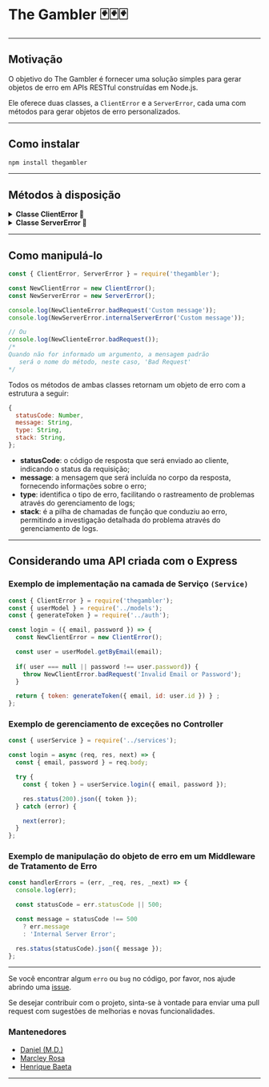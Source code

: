 
# The Gambler 🃏🃏🃏
---
## Motivação
O objetivo do The Gambler é fornecer uma solução simples para gerar objetos de erro em APIs RESTful construídas em Node.js. 

Ele oferece duas classes, a ``ClientError`` e a ``ServerError``, cada uma com métodos para gerar objetos de erro personalizados.

---
## Como instalar
```sh
npm install thegambler
```

----
## Métodos à disposição

<details>
  <summary><strong>Classe ClientError 🐞</strong></summary>

- badRequest
- unauthorized
- forbidden
- notFound
- notAcceptable
- proxyAuthRequired
- requestTimeout
- conflict
- gone
- lengthRequired
- preconditionFailed
- payloadTooLarge
- uriTooLong
- unsupportedMediaType
- rangeNotSatisfiable
- expectationFailed
- iAmATeapot
- misdirectedRequest
- unprocessableEntity
- locked
- failedDependency
- tooEarly
- upgradeRequired
- preconditionRequired
- tooManyRequests
- requestHeaderFieldsTooLarge
- unavailableForLegalReasons
</details>

<details>
  <summary><strong>Classe ServerError 🐞</strong></summary>

- internalServerError
- notImplemented
- badGateway
- serviceUnavailable
- gatewayTimeout
- httpVersionNotSupported
- variantAlsoNegotiates
- insufficientStorage
- loopDetected
- notExtended
- networkAuthenticationRequired
</details>

---
## Como manipulá-lo

```javascript
const { ClientError, ServerError } = require('thegambler');

const NewClientError = new ClientError();
const NewServerError = new ServerError();

console.log(NewClienteError.badRequest('Custom message'));
console.log(NewServerError.internalServerError('Custom message'));

// Ou
console.log(NewClienteError.badRequest());
/*
Quando não for informado um argumento, a mensagem padrão
   será o nome do método, neste caso, 'Bad Request'
*/
```

Todos os métodos de ambas classes retornam um objeto de erro com a estrutura a seguir:

```javascript
{
  statusCode: Number,
  message: String,
  type: String,
  stack: String,
};
```
- **statusCode**: o código de resposta que será enviado ao cliente, indicando o status da requisição;
- **message**: a mensagem que será incluída no corpo da resposta, fornecendo informações sobre o erro;
- **type**: identifica o tipo de erro, facilitando o rastreamento de problemas através do gerenciamento de logs;
- **stack**: é a pilha de chamadas de função que conduziu ao erro, permitindo a investigação detalhada do problema através do gerenciamento de logs.
---

## Considerando uma API criada com o Express
### Exemplo de implementação na camada de Serviço ```(Service)```
```javascript
const { ClientError } = require('thegambler');
const { userModel } = require('../models');
const { generateToken } = require('../auth');

const login = ({ email, password }) => {
  const NewClientError = new ClientError();

  const user = userModel.getByEmail(email);
  
  if( user === null || password !== user.password)) {
    throw NewClientError.badRequest('Invalid Email or Password');
  }

  return { token: generateToken({ email, id: user.id }) } ;
};
```
### Exemplo de gerenciamento de exceções no Controller
```javascript
const { userService } = require('../services');

const login = async (req, res, next) => {
  const { email, password } = req.body;

  try {
    const { token } = userService.login({ email, password });

    res.status(200).json({ token });
  } catch (error) {

    next(error);
  }
};
```
### Exemplo de manipulação do objeto de erro em um Middleware de Tratamento de Erro
```javascript
const handlerErrors = (err, _req, res, _next) => {
  console.log(err);

  const statusCode = err.statusCode || 500;

  const message = statusCode !== 500
    ? err.message
    : 'Internal Server Error';

  res.status(statusCode).json({ message });
};
```
----
  Se você encontrar algum ```erro``` ou ```bug``` no código, por favor, nos ajude abrindo uma [issue](https://github.com/marciodanielll/thegambler/issues).

  Se desejar contribuir com o projeto, sinta-se à vontade para enviar uma pull request com sugestões de melhorias e novas funcionalidades.


 ### Mantenedores
  - [Daniel (M.D.)](https://www.linkedin.com/in/marciodanielll/)  
  - [Marcley Rosa](https://www.linkedin.com/in/marcley-rosa-8169a6105/) </br>
  - [Henrique Baeta](https://www.linkedin.com/in/henriquebaetaleite/)

----
